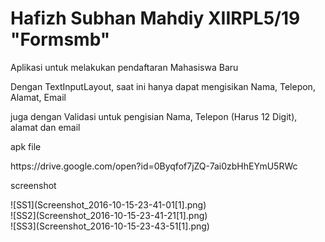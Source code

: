 # Hafizh Subhan Mahdiy XIIRPL5/19 "Formsmb"
<p>Aplikasi untuk melakukan pendaftaran Mahasiswa Baru</p>
<p>Dengan TextInputLayout, saat ini hanya dapat mengisikan Nama, Telepon, Alamat, Email</p>
<p>juga dengan Validasi untuk pengisian Nama, Telepon (Harus 12 Digit), alamat dan email</p>

<p>apk file</p>
https://drive.google.com/open?id=0Byqfof7jZQ-7ai0zbHhEYmU5RWc

<p>screenshot</p>
 ![SS1](Screenshot_2016-10-15-23-41-01[1].png)
 <br>
 ![SS2](Screenshot_2016-10-15-23-41-21[1].png)
 <br>
 ![SS3](Screenshot_2016-10-15-23-43-51[1].png)



